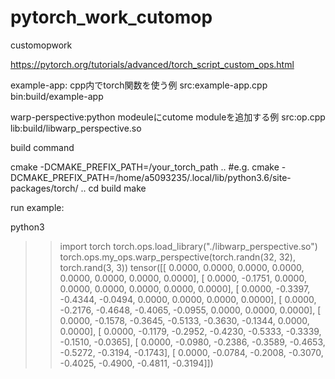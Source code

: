# pytorch_work_cutomop
customopwork

https://pytorch.org/tutorials/advanced/torch_script_custom_ops.html

example-app: cpp内でtorch関数を使う例
src:example-app.cpp
bin:build/example-app

warp-perspective:python modeuleにcutome moduleを追加する例
src:op.cpp
lib:build/libwarp_perspective.so

build command

cmake -DCMAKE_PREFIX_PATH=/your_torch_path  ..
#e.g. cmake -DCMAKE_PREFIX_PATH=/home/a5093235/.local/lib/python3.6/site-packages/torch/  ..
cd build
make

run example:

python3
>>import torch
>>torch.ops.load_library("./libwarp_perspective.so")
>>torch.ops.my_ops.warp_perspective(torch.randn(32, 32), torch.rand(3, 3))
tensor([[ 0.0000,  0.0000,  0.0000,  0.0000,  0.0000,  0.0000,  0.0000,  0.0000],
        [ 0.0000, -0.1751,  0.0000,  0.0000,  0.0000,  0.0000,  0.0000,  0.0000],
        [ 0.0000, -0.3397, -0.4344, -0.0494,  0.0000,  0.0000,  0.0000,  0.0000],
        [ 0.0000, -0.2176, -0.4648, -0.4065, -0.0955,  0.0000,  0.0000,  0.0000],
        [ 0.0000, -0.1578, -0.3645, -0.5133, -0.3630, -0.1344,  0.0000,  0.0000],
        [ 0.0000, -0.1179, -0.2952, -0.4230, -0.5333, -0.3339, -0.1510, -0.0365],
        [ 0.0000, -0.0980, -0.2386, -0.3589, -0.4653, -0.5272, -0.3194, -0.1743],
        [ 0.0000, -0.0784, -0.2008, -0.3070, -0.4025, -0.4900, -0.4811, -0.3194]])

